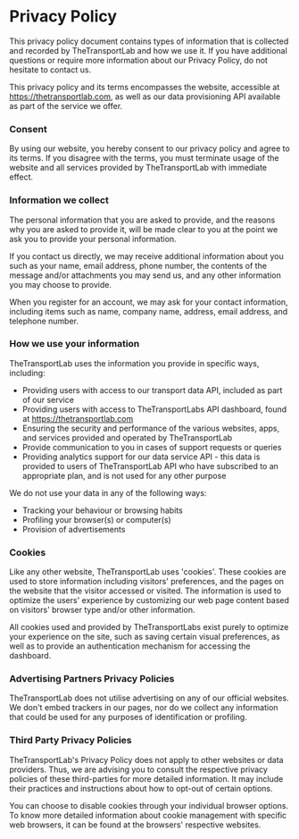 # Privacy Policy

This privacy policy document contains types of information that is collected and recorded by TheTransportLab and how we use it. If you have additional questions or require more information about our Privacy Policy, do not hesitate to contact us.

This privacy policy and its terms encompasses the website, accessible at https://thetransportlab.com, as well as our data provisioning API available as part of the service we offer.

### Consent

By using our website, you hereby consent to our privacy policy and agree to its terms. If you disagree with the terms, you must terminate usage of the website and all services provided by TheTransportLab with immediate effect.

### Information we collect

The personal information that you are asked to provide, and the reasons why you are asked to provide it, will be made clear to you at the point we ask you to provide your personal information.

If you contact us directly, we may receive additional information about you such as your name, email address, phone number, the contents of the message and/or attachments you may send us, and any other information you may choose to provide.

When you register for an account, we may ask for your contact information, including items such as name, company name, address, email address, and telephone number.

### How we use your information

TheTransportLab uses the information you provide in specific ways, including:

- Providing users with access to our transport data API, included as part of our service
- Providing users with access to TheTransportLabs API dashboard, found at https://thetransportlab.com
- Ensuring the security and performance of the various websites, apps, and services provided and operated by TheTransportLab
- Provide communication to you in cases of support requests or queries
- Providing analytics support for our data service API - this data is provided to users of TheTransportLab API who have subscribed to an appropriate plan, and is not used for any other purpose

We do not use your data in any of the following ways:

- Tracking your behaviour or browsing habits
- Profiling your browser(s) or computer(s)
- Provision of advertisements

### Cookies

Like any other website, TheTransportLab uses 'cookies'. These cookies are used to store information including visitors' preferences, and the pages on the website that the visitor accessed or visited. The information is used to optimize the users' experience by customizing our web page content based on visitors' browser type and/or other information.

All cookies used and provided by TheTransportLabs exist purely to optimize your experience on the site, such as saving certain visual preferences, as well as to provide an authentication mechanism for accessing the dashboard.

### Advertising Partners Privacy Policies

TheTransportLab does not utilise advertising on any of our official websites. We don't embed trackers in our pages, nor do we collect any information that could be used for any purposes of identification or profiling.

### Third Party Privacy Policies

TheTransportLab's Privacy Policy does not apply to other websites or data providers. Thus, we are advising you to consult the respective privacy policies of these third-parties for more detailed information. It may include their practices and instructions about how to opt-out of certain options.

You can choose to disable cookies through your individual browser options. To know more detailed information about cookie management with specific web browsers, it can be found at the browsers' respective websites.
